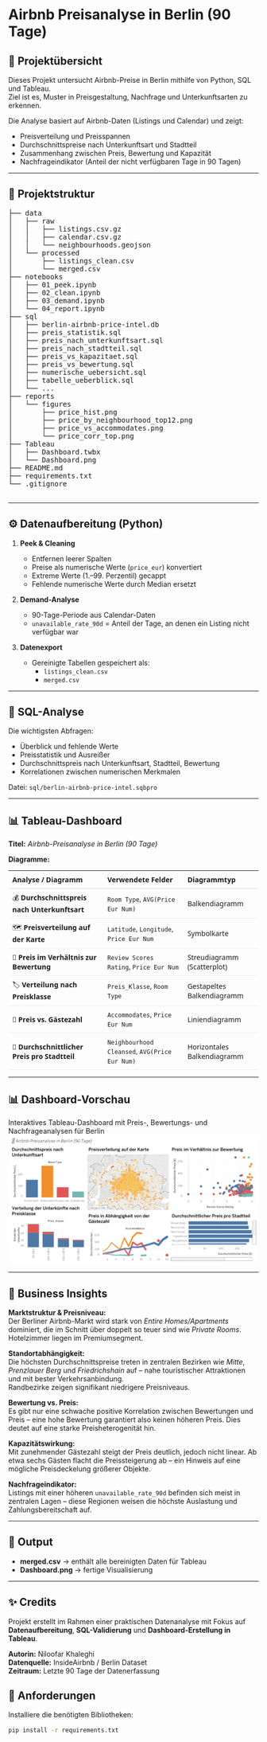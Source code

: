 # Airbnb Preisanalyse in Berlin (90 Tage)

## 🧭 Projektübersicht
Dieses Projekt untersucht Airbnb-Preise in Berlin mithilfe von Python, SQL und Tableau.  
Ziel ist es, Muster in Preisgestaltung, Nachfrage und Unterkunftsarten zu erkennen.

Die Analyse basiert auf Airbnb-Daten (Listings und Calendar) und zeigt:
- Preisverteilung und Preisspannen
- Durchschnittspreise nach Unterkunftsart und Stadtteil
- Zusammenhang zwischen Preis, Bewertung und Kapazität
- Nachfrageindikator (Anteil der nicht verfügbaren Tage in 90 Tagen)

---

## 📁 Projektstruktur
<pre>
├── data
│   ├── raw
│   │   ├── listings.csv.gz
│   │   ├── calendar.csv.gz
│   │   └── neighbourhoods.geojson
│   └── processed
│       ├── listings_clean.csv
│       └── merged.csv
├── notebooks
│   ├── 01_peek.ipynb
│   ├── 02_clean.ipynb
│   ├── 03_demand.ipynb
│   └── 04_report.ipynb
├── sql
│   ├── berlin-airbnb-price-intel.db
│   ├── preis_statistik.sql
│   ├── preis_nach_unterkunftsart.sql
│   ├── preis_nach_stadtteil.sql
│   ├── preis_vs_kapazitaet.sql
│   ├── preis_vs_bewertung.sql
│   ├── numerische_uebersicht.sql
│   ├── tabelle_ueberblick.sql
│   └── ...
├── reports
│   └── figures
│       ├── price_hist.png
│       ├── price_by_neighbourhood_top12.png
│       ├── price_vs_accommodates.png
│       └── price_corr_top.png
├── Tableau
│   ├── Dashboard.twbx
│   └── Dashboard.png
├── README.md
├── requirements.txt
└── .gitignore

</pre>

---

## ⚙️ Datenaufbereitung (Python)
1. **Peek & Cleaning**
   - Entfernen leerer Spalten
   - Preise als numerische Werte (`price_eur`) konvertiert
   - Extreme Werte (1.–99. Perzentil) gecappt
   - Fehlende numerische Werte durch Median ersetzt

2. **Demand-Analyse**
   - 90-Tage-Periode aus Calendar-Daten
   - `unavailable_rate_90d` = Anteil der Tage, an denen ein Listing nicht verfügbar war

3. **Datenexport**
   - Gereinigte Tabellen gespeichert als:
     - `listings_clean.csv`
     - `merged.csv`

---

## 🧮 SQL-Analyse
Die wichtigsten Abfragen:
- Überblick und fehlende Werte
- Preisstatistik und Ausreißer
- Durchschnittspreis nach Unterkunftsart, Stadtteil, Bewertung
- Korrelationen zwischen numerischen Merkmalen

Datei: `sql/berlin-airbnb-price-intel.sqbpro`

---

## 📊 Tableau-Dashboard
**Titel:** *Airbnb-Preisanalyse in Berlin (90 Tage)*

**Diagramme:**
<table style="width:100%; border-collapse:collapse; font-family:system-ui, -apple-system, Segoe UI, Roboto, Arial, sans-serif;">
  <thead>
    <tr>
      <th style="text-align:left; padding:8px; border-bottom:1px solid #ddd;">Analyse / Diagramm</th>
      <th style="text-align:left; padding:8px; border-bottom:1px solid #ddd;">Verwendete Felder</th>
      <th style="text-align:left; padding:8px; border-bottom:1px solid #ddd;">Diagrammtyp</th>
    </tr>
  </thead>
  <tbody>
    <tr>
      <td style="padding:8px; border-bottom:1px solid #f0f0f0;">💰 <strong>Durchschnittspreis nach Unterkunftsart</strong></td>
      <td style="padding:8px; border-bottom:1px solid #f0f0f0;"><code>Room Type</code>, <code>AVG(Price Eur Num)</code></td>
      <td style="padding:8px; border-bottom:1px solid #f0f0f0;">Balkendiagramm</td>
    </tr>
    <tr>
      <td style="padding:8px; border-bottom:1px solid #f0f0f0;">🗺️ <strong>Preisverteilung auf der Karte</strong></td>
      <td style="padding:8px; border-bottom:1px solid #f0f0f0;"><code>Latitude</code>, <code>Longitude</code>, <code>Price Eur Num</code></td>
      <td style="padding:8px; border-bottom:1px solid #f0f0f0;">Symbolkarte</td>
    </tr>
    <tr>
      <td style="padding:8px; border-bottom:1px solid #f0f0f0;">🌟 <strong>Preis im Verhältnis zur Bewertung</strong></td>
      <td style="padding:8px; border-bottom:1px solid #f0f0f0;"><code>Review Scores Rating</code>, <code>Price Eur Num</code></td>
      <td style="padding:8px; border-bottom:1px solid #f0f0f0;">Streudiagramm (Scatterplot)</td>
    </tr>
    <tr>
      <td style="padding:8px; border-bottom:1px solid #f0f0f0;">🏷️ <strong>Verteilung nach Preisklasse</strong></td>
      <td style="padding:8px; border-bottom:1px solid #f0f0f0;"><code>Preis_Klasse</code>, <code>Room Type</code></td>
      <td style="padding:8px; border-bottom:1px solid #f0f0f0;">Gestapeltes Balkendiagramm</td>
    </tr>
    <tr>
      <td style="padding:8px; border-bottom:1px solid #f0f0f0;">👥 <strong>Preis vs. Gästezahl</strong></td>
      <td style="padding:8px; border-bottom:1px solid #f0f0f0;"><code>Accommodates</code>, <code>Price Eur Num</code></td>
      <td style="padding:8px; border-bottom:1px solid #f0f0f0;">Liniendiagramm</td>
    </tr>
    <tr>
      <td style="padding:8px; border-bottom:1px solid #f0f0f0;">📍 <strong>Durchschnittlicher Preis pro Stadtteil</strong></td>
      <td style="padding:8px; border-bottom:1px solid #f0f0f0;"><code>Neighbourhood Cleansed</code>, <code>AVG(Price Eur Num)</code></td>
      <td style="padding:8px; border-bottom:1px solid #f0f0f0;">Horizontales Balkendiagramm</td>
    </tr>
  </tbody>
</table>



---


## 📊 Dashboard-Vorschau

Interaktives Tableau-Dashboard mit Preis-, Bewertungs- und Nachfrageanalysen für Berlin
![Berlin Airbnb Dashboard](Tableau/Dashboard.png)


---

## 💼 Business Insights


**Marktstruktur & Preisniveau:**  
Der Berliner Airbnb-Markt wird stark von *Entire Homes/Apartments* dominiert, die im Schnitt über doppelt so teuer sind wie *Private Rooms*. Hotelzimmer liegen im Premiumsegment.

**Standortabhängigkeit:**  
Die höchsten Durchschnittspreise treten in zentralen Bezirken wie *Mitte*, *Prenzlauer Berg* und *Friedrichshain* auf – nahe touristischer Attraktionen und mit bester Verkehrsanbindung.  
Randbezirke zeigen signifikant niedrigere Preisniveaus.

**Bewertung vs. Preis:**  
Es gibt nur eine schwache positive Korrelation zwischen Bewertungen und Preis – eine hohe Bewertung garantiert also keinen höheren Preis. Dies deutet auf eine starke Preisheterogenität hin.

**Kapazitätswirkung:**  
Mit zunehmender Gästezahl steigt der Preis deutlich, jedoch nicht linear. Ab etwa sechs Gästen flacht die Preissteigerung ab – ein Hinweis auf eine mögliche Preisdeckelung größerer Objekte.

**Nachfrageindikator:**  
Listings mit einer höheren `unavailable_rate_90d` befinden sich meist in zentralen Lagen – diese Regionen weisen die höchste Auslastung und Zahlungsbereitschaft auf.


---

## 💾 Output
- **merged.csv** → enthält alle bereinigten Daten für Tableau  
- **Dashboard.png** → fertige Visualisierung  

---

## ✨ Credits
Projekt erstellt im Rahmen einer praktischen Datenanalyse mit Fokus auf **Datenaufbereitung**, **SQL-Validierung** und **Dashboard-Erstellung in Tableau**.  

**Autorin:** Niloofar Khaleghi  
**Datenquelle:** InsideAirbnb / Berlin Dataset  
**Zeitraum:** Letzte 90 Tage der Datenerfassung



## 💾 Anforderungen
Installiere die benötigten Bibliotheken:

```bash
pip install -r requirements.txt


